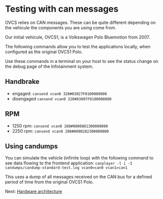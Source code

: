 # Testing with can messages

OVCS relies on CAN messages. These can be quite different depending on the vehicule the components you are using come from.

Our initial vehicule, OVCS1, is a Volkswagen Polo Bluemotion from 2007.

The following commands allow you to test the applications locally, when configured as the original OVCS1 Polo.

Use these commands in a terminal on your host to see the status change on the debug page of the Infotainment system.

## Handbrake 

* engaged: `cansend vcan0 320#03027F0100000000`
* disengaged `cansend vcan0 320#03007F0100000000`

## RPM

* 1250 rpm: `cansend vcan0 280#0000881300000000`
* 2250 rpm: `cansend vcan0 280#0000282300000000`

## Using candumps

You can simulate the vehicle (infinite loop) with the following command to see data flowing to the frontend application: `canplayer -l i -I candumps/candump-standard-test.log vcan0=can0 vcan1=can1`

This uses a dump of all messages received on the CAN bus for a defined period of time from the original OVCS1 Polo.

Next: [Hardware architecture](./hardware_architecture.md)